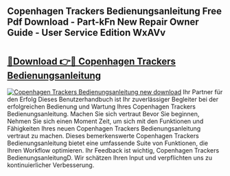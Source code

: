 ## Copenhagen Trackers Bedienungsanleitung Free Pdf Download - Part-kFn New Repair Owner Guide - User Service Edition WxAVv

# <h2><a href="http://df3tkgh.blite.top/?on=Copenhagen+Trackers+Bedienungsanleitung">🔗Download 👉🔴 Copenhagen Trackers Bedienungsanleitung</a></h2>

[![Copenhagen Trackers Bedienungsanleitung new download](https://i.imgur.com/lujVjoI.png)](http://df3tkgh.blite.top/?on=Copenhagen+Trackers+Bedienungsanleitung)
Ihr Partner für den Erfolg Dieses Benutzerhandbuch ist Ihr zuverlässiger Begleiter bei der erfolgreichen Bedienung und Wartung Ihres Copenhagen Trackers Bedienungsanleitung. Machen Sie sich vertraut Bevor Sie beginnen, Nehmen Sie sich einen Moment Zeit, um sich mit den Funktionen und Fähigkeiten Ihres neuen Copenhagen Trackers Bedienungsanleitung vertraut zu machen. Dieses bemerkenswerte Copenhagen Trackers Bedienungsanleitung bietet eine umfassende Suite von Funktionen, die Ihren Workflow optimieren. Ihr Feedback ist wichtig, Copenhagen Trackers BedienungsanleitungD. Wir schätzen Ihren Input und verpflichten uns zu kontinuierlicher Verbesserung.
